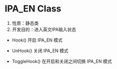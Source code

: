 # IPA_EN Class

1.  性质：静态类
2.	开发目的：进入英文IPA输入状态

- Hook() 开启 IPA_EN 模式

- UnHook() 关闭 IPA_EN 模式

- ToggleHook() 在开启和关闭之间切换 IPA_EN 模式

